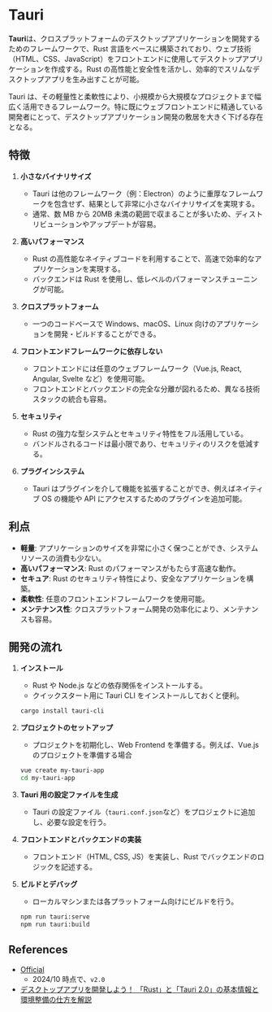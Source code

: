 # Tauri

**Tauri**は、クロスプラットフォームのデスクトップアプリケーションを開発するためのフレームワークで、Rust 言語をベースに構築されており、ウェブ技術（HTML、CSS、JavaScript）をフロントエンドに使用してデスクトップアプリケーションを作成する。Rust の高性能と安全性を活かし、効率的でスリムなデスクトップアプリを生み出すことが可能。

Tauri は、その軽量性と柔軟性により、小規模から大規模なプロジェクトまで幅広く活用できるフレームワーク。特に既にウェブフロントエンドに精通している開発者にとって、デスクトップアプリケーション開発の敷居を大きく下げる存在となる。

## 特徴

1. **小さなバイナリサイズ**

   - Tauri は他のフレームワーク（例：Electron）のように重厚なフレームワークを包含せず、結果として非常に小さなバイナリサイズを実現する。
   - 通常、数 MB から 20MB 未満の範囲で収まることが多いため、ディストリビューションやアップデートが容易。

2. **高いパフォーマンス**

   - Rust の高性能なネイティブコードを利用することで、高速で効率的なアプリケーションを実現する。
   - バックエンドは Rust を使用し、低レベルのパフォーマンスチューニングが可能。

3. **クロスプラットフォーム**

   - 一つのコードベースで Windows、macOS、Linux 向けのアプリケーションを開発・ビルドすることができる。

4. **フロントエンドフレームワークに依存しない**

   - フロントエンドには任意のウェブフレームワーク（Vue.js, React, Angular, Svelte など）を使用可能。
   - フロントエンドとバックエンドの完全な分離が図れるため、異なる技術スタックの統合も容易。

5. **セキュリティ**

   - Rust の強力な型システムとセキュリティ特性をフル活用している。
   - バンドルされるコードは最小限であり、セキュリティのリスクを低減する。

6. **プラグインシステム**
   - Tauri はプラグインを介して機能を拡張することができ、例えばネイティブ OS の機能や API にアクセスするためのプラグインを追加可能。

## 利点

- **軽量**: アプリケーションのサイズを非常に小さく保つことができ、システムリソースの消費も少ない。
- **高いパフォーマンス**: Rust のパフォーマンスがもたらす高速な動作。
- **セキュア**: Rust のセキュリティ特性により、安全なアプリケーションを構築。
- **柔軟性**: 任意のフロントエンドフレームワークを使用可能。
- **メンテナンス性**: クロスプラットフォーム開発の効率化により、メンテナンスも容易。

## 開発の流れ

1. **インストール**

   - Rust や Node.js などの依存関係をインストールする。
   - クイックスタート用に Tauri CLI をインストールしておくと便利。

   ```sh
   cargo install tauri-cli
   ```

2. **プロジェクトのセットアップ**

   - プロジェクトを初期化し、Web Frontend を準備する。例えば、Vue.js のプロジェクトを準備する場合

   ```sh
   vue create my-tauri-app
   cd my-tauri-app
   ```

3. **Tauri 用の設定ファイルを生成**

   - Tauri の設定ファイル（`tauri.conf.json`など）をプロジェクトに追加し、必要な設定を行う。

4. **フロントエンドとバックエンドの実装**

   - フロントエンド（HTML, CSS, JS）を実装し、Rust でバックエンドのロジックを記述する。

5. **ビルドとデバッグ**

   - ローカルマシンまたは各プラットフォーム向けにビルドを行う。

   ```sh
   npm run tauri:serve
   npm run tauri:build
   ```

## References

- [Official](https://tauri.app/)
  - 2024/10 時点で、`v2.0`
- [デスクトップアプリを開発しよう！ 「Rust」と「Tauri 2.0」の基本情報と環境整備の仕方を解説](https://codezine.jp/article/detail/20539)
